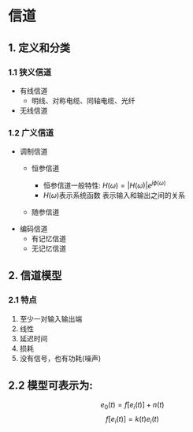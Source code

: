 # 信道
## 1. 定义和分类
### 1.1 狭义信道


* 有线信道
	* 明线、对称电缆、同轴电缆、光纤
* 无线信道
### 1.2 广义信道
* 调制信道
	* 恒参信道
		* 恒参信道一般特性: $H(\omega)=|H(\omega)|e^{j\phi(\omega)}$
		* $H(\omega)$表示系统函数 表示输入和输出之间的关系

	* 随参信道
* 编码信道
	* 有记忆信道
	* 无记忆信道

## 2. 信道模型
### 2.1 特点
1. 至少一对输入输出端
2. 线性
3. 延迟时间
4. 损耗
5. 没有信号，也有功耗(噪声)

## 2.2 模型可表示为: 
 $$e_0(t)=f[e_i(t)]+n(t)$$ 
$$f[e_i(t)]=k(t)e_i(t)$$ 
